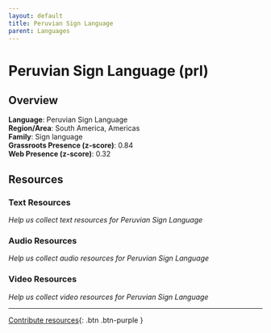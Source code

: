 ```yaml
---
layout: default
title: Peruvian Sign Language
parent: Languages
---
```


# Peruvian Sign Language (prl)

## Overview

**Language**: Peruvian Sign Language  
**Region/Area**: South America, Americas  
**Family**: Sign language  
**Grassroots Presence (z-score)**: 0.84  
**Web Presence (z-score)**: 0.32  

## Resources

### Text Resources
*Help us collect text resources for Peruvian Sign Language*

### Audio Resources
*Help us collect audio resources for Peruvian Sign Language*

### Video Resources
*Help us collect video resources for Peruvian Sign Language*

---

[Contribute resources](https://forms.office.com/e/1SfLJx3u1r){: .btn .btn-purple }
